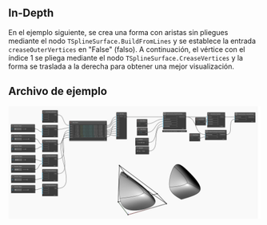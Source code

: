 <!--- Autodesk.DesignScript.Geometry.TSpline.TSplineSurface.CreaseVertices --->
<!--- ZLORG7PG4XWDBYXJHH7YVPDCIU4QYMZWAMABFPVWNAZ7VTQTX2YQ --->
## In-Depth
En el ejemplo siguiente, se crea una forma con aristas sin pliegues mediante el nodo `TSplineSurface.BuildFromLines` y se establece la entrada `creaseOuterVertices` en "False" (falso). A continuación, el vértice con el índice 1 se pliega mediante el nodo `TSplineSurface.CreaseVertices` y la forma se traslada a la derecha para obtener una mejor visualización.

## Archivo de ejemplo

![Example](./ZLORG7PG4XWDBYXJHH7YVPDCIU4QYMZWAMABFPVWNAZ7VTQTX2YQ_img.jpg)

